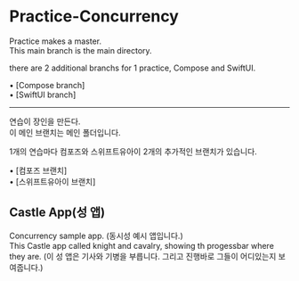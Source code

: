 # Practice-Concurrency

Practice makes a master.   
This main branch is the main directory.   

there are 2 additional branchs for 1 practice, Compose and SwiftUI.   
   
• [Compose branch]   
• [SwiftUI branch]   


---

연습이 장인을 만든다.   
이 메인 브랜치는 메인 폴더입니다.

1개의 연습마다 컴포즈와 스위프트유아이 2개의 추가적인 브랜치가 있습니다.   
   
• [컴포즈 브랜치]   
• [스위프트유아이 브랜치]   


## Castle App(성 앱)
Concurrency sample app. (동시성 예시 앱입니다.)   
This Castle app called knight and cavalry, showing th progessbar where they are. (이 성 앱은 기사와 기병을 부릅니다. 그리고 진행바로 그들이 어디있는지 보여줍니다.)   
